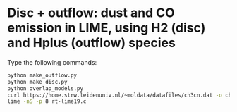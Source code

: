 # Disc + outflow: dust and CO emission in LIME, using H2 (disc) and Hplus (outflow) species

Type the following commands:

```bash
python make_outflow.py
python make_disc.py
python overlap_models.py
curl https://home.strw.leidenuniv.nl/~moldata/datafiles/ch3cn.dat -o ch3cn.dat
lime -nS -p 8 rt-lime19.c
```